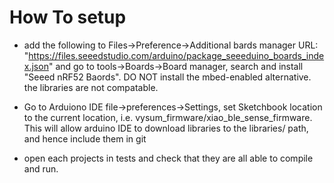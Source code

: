# How To setup

- add the following to Files->Preference->Additional bards manager URL:
"https://files.seeedstudio.com/arduino/package_seeeduino_boards_index.json"
and go to tools->Boards->Board manager, search and install "Seeed nRF52 Baords". DO NOT install the mbed-enabled alternative. the libraries are not compatable. 

- Go to Arduiono IDE file->preferences->Settings, set Sketchbook location to the current location, i.e. vysum_firmware/xiao_ble_sense_firmware. This will allow arduino IDE to download libraries to the libraries/ path, and hence include them in git

- open each projects in tests and check that they are all able to compile and run.


